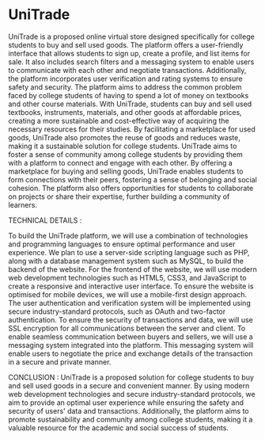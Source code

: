 # UniTrade
UniTrade is a proposed online virtual store designed specifically for college students to buy and sell used goods. The platform offers a user-friendly interface that allows students to sign up, create a profile, and list items for sale. It also includes search filters and a messaging system to enable users to communicate with each other and negotiate transactions. Additionally, the platform incorporates user verification and rating systems to ensure safety and security. The platform aims to address the common problem faced by college students of having to spend a lot of money on textbooks and other course materials. With UniTrade, students can buy and sell used textbooks, instruments, materials, and other goods at affordable prices, creating a more sustainable and cost-effective way of acquiring the necessary resources for their studies. By facilitating a marketplace for used goods, UniTrade also promotes the reuse of goods and reduces waste, making it a sustainable solution for college students. UniTrade aims to foster a sense of community among college students by providing them with a platform to connect and engage with each other. By offering a marketplace for buying and selling goods, UniTrade enables students to form connections with their peers, fostering a sense of belonging and social cohesion. The platform also offers opportunities for students to collaborate on projects or share their expertise, further building a community of learners.

TECHNICAL DETAILS :

To build the UniTrade platform, we will use a combination of technologies and programming languages to ensure optimal performance and user experience. We plan to use a server-side scripting language such as PHP, along with a database management system such as MySQL, to build the backend of the website. For the frontend of the website, we will use modern web development technologies such as HTML5, CSS3, and JavaScript to create a responsive and interactive user interface. To ensure the website is optimised for mobile devices, we will use a mobile-first design approach. The user authentication and verification system will be implemented using secure industry-standard protocols, such as OAuth and two-factor authentication. To ensure the security of transactions and data, we will use SSL encryption for all communications between the server and client. To enable seamless communication between buyers and sellers, we will use a messaging system integrated into the platform. This messaging system will enable users to negotiate the price and exchange details of the transaction in a secure and private manner.

CONCLUSION : UniTrade is a proposed solution for college students to buy and sell used goods in a secure and convenient manner. By using modern web development technologies and secure industry-standard protocols, we aim to provide an optimal user experience while ensuring the safety and security of users' data and transactions. Additionally, the platform aims to promote sustainability and community among college students, making it a valuable resource for the academic and social success of students.
